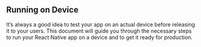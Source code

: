 ## Running on Device
It’s always a good idea to test your app on an actual device before releasing it to your users. This document will guide you through the necessary steps to run your React Native app on a device and to get it ready for production.


